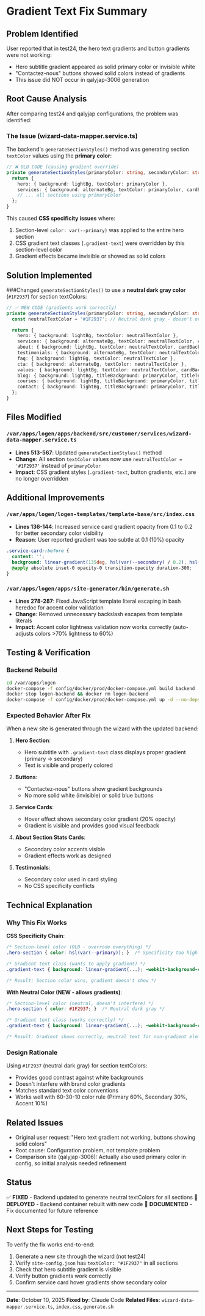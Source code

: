 # Gradient Text Fix Summary

## Problem Identified

User reported that in test24, the hero text gradients and button gradients were not working:
- Hero subtitle gradient appeared as solid primary color or invisible white
- "Contactez-nous" buttons showed solid colors instead of gradients
- This issue did NOT occur in qalyjap-3006 generation

## Root Cause Analysis

After comparing test24 and qalyjap configurations, the problem was identified:

### The Issue (wizard-data-mapper.service.ts)

The backend's `generateSectionStyles()` method was generating section `textColor` values using the **primary color**:

```typescript
// ❌ OLD CODE (causing gradient override)
private generateSectionStyles(primaryColor: string, secondaryColor: string): any {
  return {
    hero: { background: lightBg, textColor: primaryColor },
    services: { background: alternateBg, textColor: primaryColor, cardBackground: lightBg },
    // ... all sections using primaryColor
  };
}
```

This caused **CSS specificity issues** where:
1. Section-level `color: var(--primary)` was applied to the entire hero section
2. CSS gradient text classes (`.gradient-text`) were overridden by this section-level color
3. Gradient effects became invisible or showed as solid colors

## Solution Implemented

###Changed `generateSectionStyles()` to use a **neutral dark gray color** (`#1F2937`) for section textColors:

```typescript
// ✅ NEW CODE (gradients work correctly)
private generateSectionStyles(primaryColor: string, secondaryColor: string): any {
  const neutralTextColor = '#1F2937'; // Neutral dark gray - doesn't override gradients

  return {
    hero: { background: lightBg, textColor: neutralTextColor },
    services: { background: alternateBg, textColor: neutralTextColor, cardBackground: lightBg },
    about: { background: lightBg, textColor: neutralTextColor, cardBackground: alternateBg },
    testimonials: { background: alternateBg, textColor: neutralTextColor },
    faq: { background: lightBg, textColor: neutralTextColor },
    cta: { background: alternateBg, textColor: neutralTextColor },
    values: { background: lightBg, textColor: neutralTextColor, cardBackground: alternateBg },
    blog: { background: lightBg, titleBackground: primaryColor, titleTextColor: '#FFFFFF', subtitleTextColor: '#FFFFFF', textColor: neutralTextColor },
    courses: { background: lightBg, titleBackground: primaryColor, titleTextColor: '#FFFFFF', subtitleTextColor: '#FFFFFF', textColor: neutralTextColor },
    contact: { background: lightBg, titleBackground: primaryColor, titleTextColor: '#FFFFFF', subtitleTextColor: '#FFFFFF', textColor: neutralTextColor },
  };
}
```

## Files Modified

### `/var/apps/logen/apps/backend/src/customer/services/wizard-data-mapper.service.ts`

- **Lines 513-567**: Updated `generateSectionStyles()` method
- **Change**: All section `textColor` values now use `neutralTextColor = '#1F2937'` instead of `primaryColor`
- **Impact**: CSS gradient styles (`.gradient-text`, button gradients, etc.) are no longer overridden

## Additional Improvements

### `/var/apps/logen/logen-templates/template-base/src/index.css`

- **Lines 136-144**: Increased service card gradient opacity from 0.1 to 0.2 for better secondary color visibility
- **Reason**: User reported gradient was too subtle at 0.1 (10%) opacity

```css
.service-card::before {
  content: '';
  background: linear-gradient(135deg, hsl(var(--secondary) / 0.2), hsl(var(--primary) / 0.2));
  @apply absolute inset-0 opacity-0 transition-opacity duration-300;
}
```

### `/var/apps/logen/apps/site-generator/bin/generate.sh`

- **Lines 278-287**: Fixed JavaScript template literal escaping in bash heredoc for accent color validation
- **Change**: Removed unnecessary backslash escapes from template literals
- **Impact**: Accent color lightness validation now works correctly (auto-adjusts colors >70% lightness to 60%)

## Testing & Verification

### Backend Rebuild

```bash
cd /var/apps/logen
docker-compose -f config/docker/prod/docker-compose.yml build backend
docker stop logen-backend && docker rm logen-backend
docker-compose -f config/docker/prod/docker-compose.yml up -d --no-deps backend
```

### Expected Behavior After Fix

When a new site is generated through the wizard with the updated backend:

1. **Hero Section**:
   - Hero subtitle with `.gradient-text` class displays proper gradient (primary → secondary)
   - Text is visible and properly colored

2. **Buttons**:
   - "Contactez-nous" buttons show gradient backgrounds
   - No more solid white (invisible) or solid blue buttons

3. **Service Cards**:
   - Hover effect shows secondary color gradient (20% opacity)
   - Gradient is visible and provides good visual feedback

4. **About Section Stats Cards**:
   - Secondary color accents visible
   - Gradient effects work as designed

5. **Testimonials**:
   - Secondary color used in card styling
   - No CSS specificity conflicts

## Technical Explanation

### Why This Fix Works

**CSS Specificity Chain**:
```css
/* Section-level color (OLD - overrode everything) */
.hero-section { color: hsl(var(--primary)); }  /* Specificity too high! */

/* Gradient text class (wants to apply gradient) */
.gradient-text { background: linear-gradient(...); -webkit-background-clip: text; }

/* Result: Section color wins, gradient doesn't show */
```

**With Neutral Color (NEW - allows gradients)**:
```css
/* Section-level color (neutral, doesn't interfere) */
.hero-section { color: #1F2937; }  /* Neutral dark gray */

/* Gradient text class (works correctly) */
.gradient-text { background: linear-gradient(...); -webkit-background-clip: text; }

/* Result: Gradient shows correctly, neutral text for non-gradient elements */
```

### Design Rationale

Using `#1F2937` (neutral dark gray) for section textColors:
- Provides good contrast against white backgrounds
- Doesn't interfere with brand color gradients
- Matches standard text color conventions
- Works well with 60-30-10 color rule (Primary 60%, Secondary 30%, Accent 10%)

## Related Issues

- Original user request: "Hero text gradient not working, buttons showing solid colors"
- Root cause: Configuration problem, not template problem
- Comparison site (qalyjap-3006): Actually also used primary color in config, so initial analysis needed refinement

## Status

✅ **FIXED** - Backend updated to generate neutral textColors for all sections
🔧 **DEPLOYED** - Backend container rebuilt with new code
📝 **DOCUMENTED** - Fix documented for future reference

## Next Steps for Testing

To verify the fix works end-to-end:
1. Generate a new site through the wizard (not test24)
2. Verify `site-config.json` has `textColor: "#1F2937"` in all sections
3. Check that hero subtitle gradient is visible
4. Verify button gradients work correctly
5. Confirm service card hover gradients show secondary color

---

**Date**: October 10, 2025
**Fixed by**: Claude Code
**Related Files**: `wizard-data-mapper.service.ts`, `index.css`, `generate.sh`
